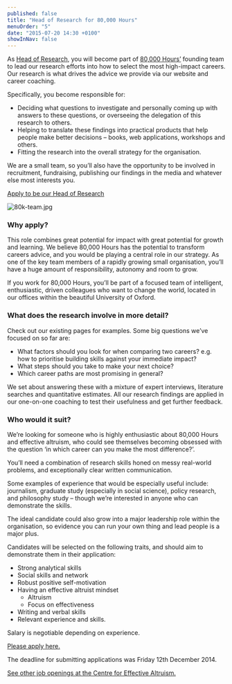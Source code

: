 ```yaml
---
published: false
title: "Head of Research for 80,000 Hours"
menuOrder: "5"
date: "2015-07-20 14:30 +0100"
showInNav: false
---
```



As [Head of Research](https://80000hours.org/2014/11/80000-hours-is-seeking-a-head-of-research/), you will become part of [80,000 Hours’](http://80000hours.org/) founding team to lead our research efforts into how to select the most high-impact careers. Our research is what drives the advice we provide via our website and career coaching.

Specifically, you become responsible for:

* Deciding what questions to investigate and personally coming up with answers to these questions, or overseeing the delegation of this research to others.
* Helping to translate these findings into practical products that help people make better decisions – books, web applications, workshops and others.
* Fitting the research into the overall strategy for the organisation.

We are a small team, so you’ll also have the opportunity to be involved in recruitment, fundraising, publishing our findings in the media and whatever else most interests you.

[Apply to be our Head of Research](https://docs.google.com/forms/d/1cv0BikO2MGmnkBWz9-euTFbqHO0Ttbn-iM_KA7i5zII/viewform)

![80k-team.jpg](/images/80k-team.jpg)

### Why apply?

This role combines great potential for impact with great potential for growth and learning. We believe 80,000 Hours has the potential to transform careers advice, and you would be playing a central role in our strategy. As one of the key team members of a rapidly growing small organisation, you’ll have a huge amount of responsibility, autonomy and room to grow.

If you work for 80,000 Hours, you’ll be part of a focused team of intelligent, enthusiastic, driven colleagues who want to change the world, located in our offices within the beautiful University of Oxford.

### What does the research involve in more detail?

Check out our existing pages for examples. Some big questions we’ve focused on so far are:

* What factors should you look for when comparing two careers? e.g. how to prioritise building skills against your immediate impact?
* What steps should you take to make your next choice?
* Which career paths are most promising in general?

We set about answering these with a mixture of expert interviews, literature searches and quantitative estimates. All our research findings are applied in our one-on-one coaching to test their usefulness and get further feedback.

### Who would it suit?

We’re looking for someone who is highly enthusiastic about 80,000 Hours and effective altruism, who could see themselves becoming obsessed with the question ‘in which career can you make the most difference?’.

You’ll need a combination of research skills honed on messy real-world problems, and exceptionally clear written communication.

Some examples of experience that would be especially useful include: journalism, graduate study (especially in social science), policy research, and philosophy study – though we’re interested in anyone who can demonstrate the skills.

The ideal candidate could also grow into a major leadership role within the organisation, so evidence you can run your own thing and lead people is a major plus.

Candidates will be selected on the following traits, and should aim to demonstrate them in their application:

* Strong analytical skills
* Social skills and network
* Robust positive self-motivation
* Having an effective altruist mindset
  * Altruism
  * Focus on effectiveness
* Writing and verbal skills
* Relevant experience and skills.

Salary is negotiable depending on experience.

[Please apply here.](https://docs.google.com/forms/d/1cv0BikO2MGmnkBWz9-euTFbqHO0Ttbn-iM_KA7i5zII/viewform)

The deadline for submitting applications was Friday 12th December 2014.

[See other job openings at the Centre for Effective Altruism.](/careers/)
